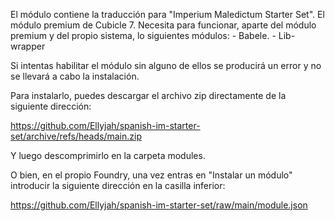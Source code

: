 El módulo contiene la traducción para "Imperium Maledictum Starter Set". El módulo premium de Cubicle 7. Necesita para funcionar, aparte del módulo premium y del propio sistema, lo siguientes módulos:
    - Babele.
    - Lib-wrapper
    
Si intentas habilitar el módulo sin alguno de ellos se producirá un error y no se llevará a cabo la instalación.

Para instalarlo, puedes descargar el archivo zip directamente de la siguiente dirección:

https://github.com/Ellyjah/spanish-im-starter-set/archive/refs/heads/main.zip

Y luego descomprimirlo en la carpeta modules.

O bien, en el propio Foundry, una vez entras en "Instalar un módulo" introducir la siguiente dirección en la casilla inferior:

https://github.com/Ellyjah/spanish-im-starter-set/raw/main/module.json
